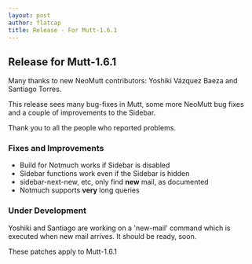 ```yaml
---
layout: post
author: flatcap
title: Release - For Mutt-1.6.1
---
```


## Release for Mutt-1.6.1

Many thanks to new NeoMutt contributors: Yoshiki Vázquez Baeza and Santiago
Torres.

This release sees many bug-fixes in Mutt, some more NeoMutt bug fixes and
a couple of improvements to the Sidebar.

Thank you to all the people who reported problems.

### Fixes and Improvements

- Build for Notmuch works if Sidebar is disabled
- Sidebar functions work even if the Sidebar is hidden
- sidebar-next-new, etc, only find **new** mail, as documented
- Notmuch supports **very** long queries

### Under Development

Yoshiki and Santiago are working on a 'new-mail' command which is executed when
new mail arrives. It should be ready, soon.

These patches apply to Mutt-1.6.1

